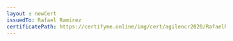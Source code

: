```yaml
--- 
layout : newCert 
issuedTo: Rafael Ramirez 
certificatePath: https://certifyme.online/img/cert/agilencr2020/RafaelRamirez_265b7.png
--- 
```

